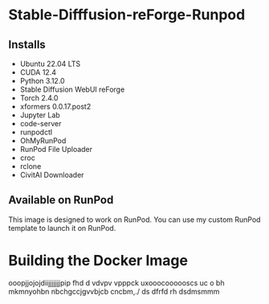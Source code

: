 # Stable-Difffusion-reForge-Runpod

## Installs
* Ubuntu 22.04 LTS
* CUDA 12.4
* Python 3.12.0
* Stable Diffusion WebUI reForge
* Torch 2.4.0
* xformers 0.0.17.post2
* Jupyter Lab
* code-server
* runpodctl
* OhMyRunPod
* RunPod File Uploader
* croc
* rclone
* CivitAI Downloader

## Available on RunPod
This image is designed to work on RunPod. You can use my custom RunPod template to launch it on RunPod.

# Building the Docker Image
ooopjjojojdiijjjjjjjpip fhd d vdvpv                        vpppck    uxooocoooooscs                                                                                                                                                                                                      uc  o  bh  mkmnyohbn                                                                                                                                                                                                                                                                                                                                                                                                                                                                                                                                                                                                                                                                                                                                                                                                                                                                                                                                                                                                                                                                                                                                                                                             nbchgccjgvvbjcb                             cncbm,./
       ds dfrfd  rh                                                                                                                                                                     dsdmsmmm